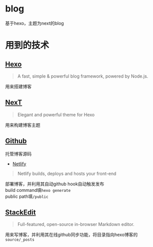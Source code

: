 # blog
基于hexo，主题为next的blog

# 用到的技术  
## [Hexo](http://www.google.com/)  
>A fast, simple & powerful blog framework, powered by Node.js.  

用来搭建博客  
## [NexT](https://github.com/theme-next/hexo-theme-next)  
>Elegant and powerful theme for Hexo  

用来构建博客主题  
## [Github](https://github.com/)  
托管博客源码  
* [Netlify](https://github.com/netlify)  
>Netlify builds, deploys and hosts your front-end 

部署博客，并利用其自动github hook自动触发发布    
build command填```hexo generate```  
public path填```/public```  
## [StackEdit](https://github.com/benweet/stackedit)  
>Full-featured, open-source in-browser Markdown editor.  

用来写博客，并利用其在线github同步功能，将目录指向hexo博客的```source/_posts```
